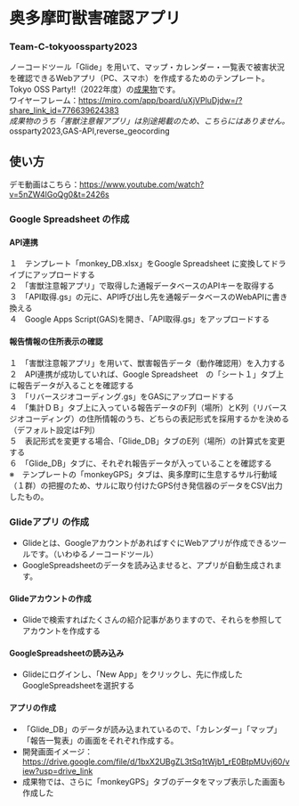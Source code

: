 # 奥多摩町獣害確認アプリ　
### Team-C-tokyoossparty2023
ノーコードツール「Glide」を用いて、マップ・カレンダー・一覧表で被害状況を確認できるWebアプリ（PC、スマホ）を作成するためのテンプレート。<br>
Tokyo OSS Party!!（2022年度）の[成果物](https://note.com/tokyo_cio_forum/n/ne524efb87633)です。<br>
ワイヤーフレーム：https://miro.com/app/board/uXjVPluDjdw=/?share_link_id=776639624383<br>
*成果物のうち「害獣注意報アプリ」は別途掲載のため、こちらにはありません。*<br>
ossparty2023,GAS-API,reverse_geocording

## 使い方
デモ動画はこちら：https://www.youtube.com/watch?v=5nZW4lGoQg0&t=2426s

### Google Spreadsheet の作成
#### API連携
１　テンプレート「monkey_DB.xlsx」をGoogle Spreadsheet に変換してドライブにアップロードする<br>
２　「害獣注意報アプリ」で取得した通報データベースのAPIキーを取得する<br>
３　「API取得.gs」の元に、API呼び出し先を通報データベースのWebAPIに書き換える<br>
４　Google Apps Script(GAS)を開き、「API取得.gs」をアップロードする<br>
#### 報告情報の住所表示の確認
１　「害獣注意報アプリ」を用いて、獣害報告データ（動作確認用）を入力する<br>
２　API連携が成功していれば、Google Spreadsheet　の「シート１」タブ上に報告データが入ることを確認する<br>
３　「リバースジオコーディング.gs」をGASにアップロードする<br>
４　「集計ＤＢ」タブ上に入っている報告データのF列（場所）とK列（リバースジオコーディング）の住所情報のうち、どちらの表記形式を採用するかを決める（デフォルト設定はF列）<br>
５　表記形式を変更する場合、「Glide_DB」タブのE列（場所）の計算式を変更する<br>
６　「Glide_DB」タブに、それぞれ報告データが入っていることを確認する<br>
※　テンプレートの「monkeyGPS」タブは、奥多摩町に生息するサル行動域（１群）の把握のため、サルに取り付けたGPS付き発信器のデータをCSV出力したもの。

### Glideアプリ の作成
- Glideとは、GoogleアカウントがあればすぐにWebアプリが作成できるツールです。（いわゆるノーコードツール）
- GoogleSpreadsheetのデータを読み込ませると、アプリが自動生成されます。
#### Glideアカウントの作成
- Glideで検索すればたくさんの紹介記事がありますので、それらを参照してアカウントを作成する
#### GoogleSpreadsheetの読み込み
- Glideにログインし、「New App」をクリックし、先に作成したGoogleSpreadsheetを選択する
#### アプリの作成
- 「Glide_DB」のデータが読み込まれているので、「カレンダー」「マップ」「報告一覧表」の画面をそれぞれ作成する。
- 開発画面イメージ：https://drive.google.com/file/d/1bxX2UBgZL3tSq1tWjb1_rE0BtpMUvj60/view?usp=drive_link
- 成果物では、さらに「monkeyGPS」タブのデータをマップ表示した画面も作成した